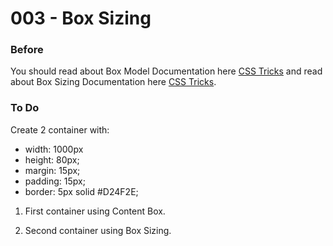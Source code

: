 # 003 - Box Sizing

### Before 
You should read about Box Model Documentation here [CSS Tricks][1] and read about Box Sizing Documentation here [CSS Tricks][2].

### To Do

Create 2 container with:
- width: 1000px
- height: 80px;
- margin: 15px;
- padding: 15px;
- border: 5px solid #D24F2E;

1. First container using Content Box.
	
2. Second container using Box Sizing.

 [1]: https://css-tricks.com/the-css-box-model/ 
 [2]: https://css-tricks.com/almanac/properties/b/box-sizing/
